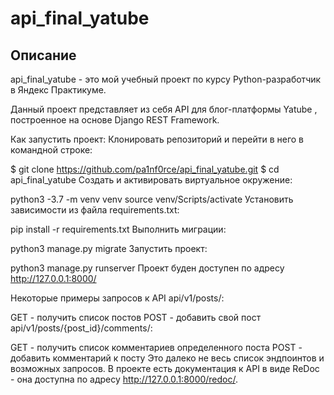 
# api_final_yatube
## Описание
api_final_yatube - это мой учебный проект по курсу Python-разработчик в Яндекс Практикуме.

Данный проект представляет из себя API для блог-платформы Yatube , построенное на основе Django REST Framework.


Как запустить проект:
Клонировать репозиторий и перейти в него в командной строке:

$ git clone https://github.com/pa1nf0rce/api_final_yatube.git
$ cd api_final_yatube
Cоздать и активировать виртуальное окружение:

python3 -3.7 -m venv venv
source venv/Scripts/activate
Установить зависимости из файла requirements.txt:

pip install -r requirements.txt
Выполнить миграции:

python3 manage.py migrate
Запустить проект:

python3 manage.py runserver
Проект буден доступен по адресу http://127.0.0.1:8000/

Некоторые примеры запросов к API
api/v1/posts/:

GET - получить список постов
POST - добавить свой пост
api/v1/posts/{post_id}/comments/:

GET - получить список комментариев определенного поста
POST - добавить комментарий к посту
Это далеко не весь список эндпоинтов и возможных запросов. В проекте есть документация к API в виде ReDoc - она доступна по адресу http://127.0.0.1:8000/redoc/.
